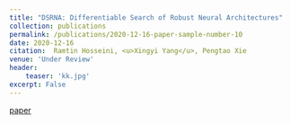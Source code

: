 ```yaml
---
title: "DSRNA: Differentiable Search of Robust Neural Architectures"
collection: publications
permalink: /publications/2020-12-16-paper-sample-number-10
date: 2020-12-16
citation:  Ramtin Hosseini, <u>Xingyi Yang</u>, Pengtao Xie
venue: 'Under Review'
header:
    teaser: 'kk.jpg'
excerpt: False
---
```

[paper](https://arxiv.org/abs/2012.06122)
